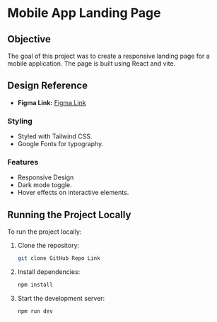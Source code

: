 # Mobile App Landing Page

## Objective
The goal of this project was to create a responsive landing page for a mobile application. The page is built using React and vite. 

## Design Reference
- **Figma Link:** [Figma Link](https://www.figma.com/community/file/1145991068621514311)

### Styling
- Styled with Tailwind CSS.
- Google Fonts for typography.

###  Features
- Responsive Design
- Dark mode toggle.
- Hover effects on interactive elements.



## Running the Project Locally
To run the project locally:

1. Clone the repository:
   ```bash
   git clone GitHub Repo Link
   ```
2. Install dependencies:
   ```bash
   npm install
   ```
3. Start the development server:
   ```bash
   npm run dev
   ```

